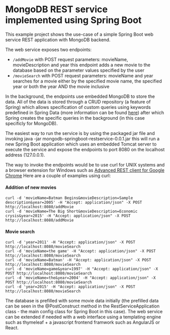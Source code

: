 # MongoDB REST service implemented using Spring Boot

This example project shows the use-case of a simple Spring Boot web service REST application with MongoDB backend.

The web service exposes two endpoints:
* ```/addMovie``` with POST request parameters: movieName, movieDescription and year
	this endpoint adds a new movie to the database based on the parameter values specified by the user
* ```/movieSearch``` with POST request parameters: movieName and year
	searches for a movie either by the specified movie name, the specified year or both the year AND the movie inclusive
	
In the background, the endpoints use embedded MongoDB to store the data. All of the data is stored through a CRUD repository (a feature of Spring) which allows specification of custom queries using keywords predefined in Spring Data (more information can be found [here]( https://docs.spring.io/spring-data/jpa/docs/1.4.3.RELEASE/reference/html/repository-query-keywords.html)) after which Spring creates the specific queries in the background (in this case specificly for MongoDB).

The easiest way to run the service is by using the packaged jar file and invoking
java -jar mongodb-springboot-restservice-0.0.1.jar
this will run a new Spring Boot application which uses an embedded Tomcat server to execute the service and expose the endpoints to port 8080 on the localhost address (127.0.0.1).

The way to invoke the endpoints would be to use curl for UNIX systems and a browser extension for Windows such as [Advanced REST client for Google Chrome](https://chrome.google.com/webstore/detail/advanced-rest-client/hgmloofddffdnphfgcellkdfbfbjeloo)
Here are a couple of examples using curl:

#### Addition of new movies
```
curl -d 'movieName=Batman Begins&movieDescription=Sample description&year=2005' -H "Accept: application/json" -X POST http://localhost:8080/addMovie
curl -d 'movieName=The Big Short&movieDescription=Economic crysis&year=2015' -H "Accept: application/json" -X POST http://localhost:8080/addMovie
```

#### Movie search
```
curl -d 'year=2011' -H "Accept: application/json" -X POST http://localhost:8080/movieSearch
curl -d 'movieName=the game' -H "Accept: application/json" -X POST http://localhost:8080/movieSearch
curl -d 'movieName=Batman' -H "Accept: application/json" -X POST http://localhost:8080/movieSearch
curl -d 'movieName=game&year=1997' -H "Accept: application/json" -X POST http://localhost:8080/movieSearch
curl -d 'movieName=the&year=2004' -H "Accept: application/json" -X POST http://localhost:8080/movieSearch
curl -d 'year=2015' -H "Accept: application/json" -X POST http://localhost:8080/movieSearch
```

The database is prefilled with some movie data initially (the prefilled data can be seen in the @PostConstruct method in the RestServiceApplication class - the main config class for Spring Boot in this case).
The web service can be extended if needed with a web interface using a templating engine such as thymeleaf + a javascript frontend framwork such as AngularJS or React.
